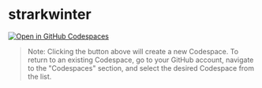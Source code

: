 # strarkwinter

[![Open in GitHub Codespaces](https://github.com/codespaces/badge.svg)](https://github.com/codespaces/new?template_repository=sushmitsarmah/strarkwinter)

> Note: Clicking the button above will create a new Codespace. To return to an existing Codespace, go to your GitHub account, navigate to the "Codespaces" section, and select the desired Codespace from the list.
